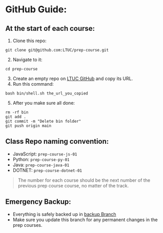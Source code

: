 # GitHub Guide:

## At the start of each course: 
1. Clone this repo:
```
git clone git@github.com:LTUC/prep-course.git
```
2. Navigate to it:
```
cd prep-course
```
3. Create an empty repo on [LTUC GitHub](https://github.com/LTUC) and copy its URL.
4. Run this command:
```
bash bin/shell.sh the_url_you_copied
```
5. After you make sure all done:
```
rm -rf bin
git add .
git commit -m "Delete bin folder"
git push origin main
```
## Class Repo naming convention:
- JavaScript: `prep-course-js-01`
- Python: `prep-course-py-01`
- Java: `prep-course-java-01`
- DOTNET: `prep-course-dotnet-01`

> The number for each course should be the next number of the previous prep course course, no matter of the track.


## Emergency Backup:
- Everything is safely backed up in [backup Branch](https://github.com/LTUC/prep-course/tree/backup)
- Make sure you update this branch for any permanent changes in the prep courses.
